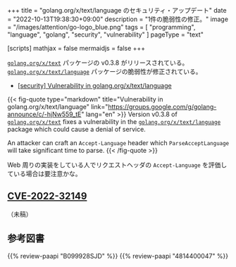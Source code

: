 +++
title = "golang.org/x/text/language のセキュリティ・アップデート"
date =  "2022-10-13T19:38:30+09:00"
description = "1件の脆弱性の修正。"
image = "/images/attention/go-logo_blue.png"
tags  = [ "programming", "language", "golang", "security", "vulnerability" ]
pageType = "text"

[scripts]
  mathjax = false
  mermaidjs = false
+++

[`golang.org/x/text`] パッケージの v0.3.8 がリリースされている。
[`golang.org/x/text/language`] パッケージの脆弱性が修正されている。

- [[security] Vulnerability in golang.org/x/text/language](https://groups.google.com/g/golang-announce/c/-hjNw559_tE)

{{< fig-quote type="markdown" title="Vulnerability in golang.org/x/text/language" link="https://groups.google.com/g/golang-announce/c/-hjNw559_tE" lang="en" >}}
Version v0.3.8 of [`golang.org/x/text`](http://golang.org/x/text) fixes a vulnerability in the [`golang.org/x/text/language`](http://golang.org/x/text/language) package which could cause a denial of service.

An attacker can craft an `Accept-Language` header which `ParseAcceptLanguage` will take significant time to parse.
{{< /fig-quote >}}

Web 周りの実装をしている人でリクエストヘッダの `Accept-Language` を評価している場合は要注意かな。

## [CVE-2022-32149]

（未稿）

[Go]: https://go.dev/
[`golang.org/x/text`]: https://pkg.go.dev/golang.org/x/text "text package - golang.org/x/text - Go Packages"
[`golang.org/x/text/language`]: http://golang.org/x/text/language "language package - golang.org/x/text/language - Go Packages"
[CVE-2022-32149]: https://nvd.nist.gov/vuln/detail/CVE-2022-32149

## 参考図書

{{% review-paapi "B099928SJD" %}} <!-- プログラミング言語Go -->
{{% review-paapi "4814400047" %}} <!-- 初めてのGo言語 -->
